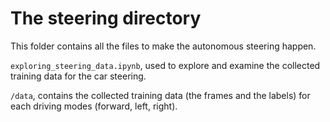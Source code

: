 # The steering directory

This folder contains all the files to make the autonomous steering happen.

`exploring_steering_data.ipynb`, used to explore and examine the collected training data for the car steering.

`/data`, contains the collected training data (the frames and the labels) for each driving modes (forward, left, right).